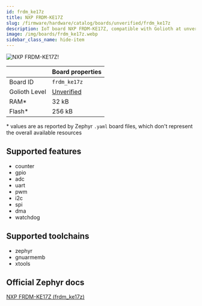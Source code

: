 ```yaml
---
id: frdm_ke17z
title: NXP FRDM-KE17Z
slug: /firmware/hardware/catalog/boards/unverified/frdm_ke17z
description: IoT board NXP FRDM-KE17Z, compatible with Golioth at unverified level.
image: /img/boards/frdm_ke17z.webp
sidebar_class_name: hide-item
---
```


[//]: # (This is an auto-generated file, do not edit! Changes to it will be lost upon re-generation)

![NXP FRDM-KE17Z!](/img/boards/frdm_ke17z.webp "NXP FRDM-KE17Z")

|                | Board properties     |
| -------------  | -------------------- |
| Board ID       | `frdm_ke17z` |
| Golioth Level  | [Unverified](/firmware/hardware#unverified-boards) |
| RAM*           | 32 kB |
| Flash*         | 256 kB |

\* values are as reported by Zephyr `.yaml` board files, which don't represent the overall available resources



## Supported features

* counter
* gpio
* adc
* uart
* pwm
* i2c
* spi
* dma
* watchdog

## Supported toolchains

* zephyr
* gnuarmemb
* xtools

## Official Zephyr docs

[NXP FRDM-KE17Z (frdm_ke17z)](https://docs.zephyrproject.org/latest/boards/nxp/frdm_ke17z/doc/index.html)
